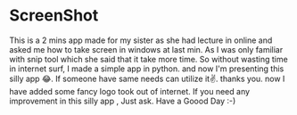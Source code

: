 # ScreenShot

This is a 2 mins app made for my sister as she had lecture in online and asked me how to take screen in windows at last min.
As I was only familiar with snip tool which she said that it take more time.
So without wasting time in internet surf, I made a simple app in python.
and now I'm presenting this silly app 😂. If someone have same needs can utilize it✌. thanks you.
now I have added some fancy logo took out of internet. If you need any improvement in this silly app , Just ask.
Have a Goood Day :-)
